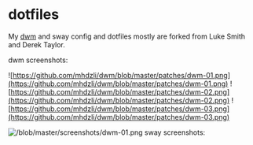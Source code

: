 # dotfiles
My [dwm](https://github.com/mhdzli/dwm) and sway config and dotfiles mostly are forked from Luke Smith and Derek Taylor.


dwm screenshots:

![https://github.com/mhdzli/dwm/blob/master/patches/dwm-01.png](https://github.com/mhdzli/dwm/blob/master/patches/dwm-01.png)
![https://github.com/mhdzli/dwm/blob/master/patches/dwm-02.png](https://github.com/mhdzli/dwm/blob/master/patches/dwm-02.png)
![https://github.com/mhdzli/dwm/blob/master/patches/dwm-03.png](https://github.com/mhdzli/dwm/blob/master/patches/dwm-03.png)

![/blob/master/screenshots/dwm-01.png](/blob/master/screenshots/dwm-01.png)
sway screenshots:


